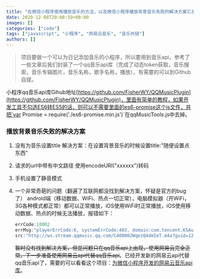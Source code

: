 ```yaml
---
title: "在微信小程序使用播放音乐的方法，以及微信小程序播放背景音乐失败的解决方案汇总"
date: 2020-12-08T20:08:59+08:00
images: []
categories: ["code"]
tags: ["javascript", "小程序", "网易云音乐", "音乐外链"]
authors: []
---
```


>项目要做一个可以为日记添加音乐的小程序，所以要用到音乐api，参考了一些文章后我们封装了一个qq音乐api库（完成了动态token获取，音乐搜索，音乐专辑图片，音乐名称，歌手名称，播放），有需要的可以到Github自提。  

小程序qq音乐api库Gihub地址[https://github.com/FisherWY/QQMusicPlugin](https://github.com/FisherWY/QQMusicPlugin)，里面有简单的教程，如果开发工具不勾选ES6转ES5的话，则可以不需要里面的es6-promise这个js文件，并把`var Promise = require('./es6-promise.min.js')`在qqMusicTools.js中去掉。

### 播放背景音乐失败的解决方案  

1. 没有为音乐设置title
    解决方案：在设置背景音乐的时候设置title:"随便设置点东西"

2. 请求的url中带有中文路径
    使用encodeURI("xxxxxx")转码

3. 手机设置了静音模式

4. 一个非常奇葩的问题（翻遍了互联网都没找到解决方案，怀疑是官方的bug了）
    android端（移动数据、WiFi、热点一切正常），电脑模拟器（开WiFi，3G各种模式都正常）都可以正常播放，iOS使用WiFi时正常播放，iOS使用移动数据、热点的时候无法播放，报错如下：

    ```javascript
    errCode:10002
    errMsg:"playerErrCode:6, systemErrCode:403, domain:com.tencent.KSAudioPlayer.HTTP, description:未能完成操作。（“com.tencent.KSAudioPlayer.HTTP”错误 403。）"
    src:"http://ws.stream.qqmusic.qq.com/C400002WqezQ4dmIeT.m4a?guid=126548448&vkey=0E12BA0C521F05EF0103E99180DC5C50CA0E942E3183546F5D186F3E6F20F161E9EB0DCEA038F0A9A578E2DFAEBF434AF48521DA440A7EFF&fromtag=0"
    ```

    ~~暂时没有找到解决方案，但是问题只在qq音乐api上出现，使用网易云完全正常。下一步准备使用网易云api代替qq音乐api~~。已经开发新的网易云api代替qq音乐api了，需要的可以看看这个项目：[为微信小程序开发的网易云音乐api库](https://github.com/JabinGP/NetEaseCloudMusicApi)。

